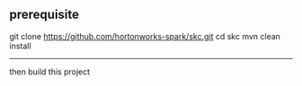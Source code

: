 prerequisite
---------------

git clone https://github.com/hortonworks-spark/skc.git
cd skc
mvn clean install

----------------

then build this project